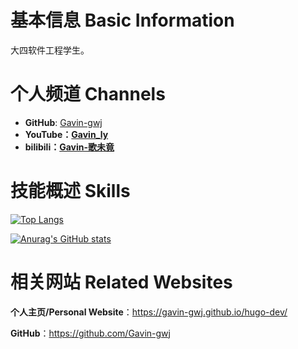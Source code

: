 # 基本信息 Basic Information

大四软件工程学生。
 

# 个人频道 Channels

* **GitHub**: [Gavin-gwj](https://github.com/Gavin-gwj)
* **YouTube：[Gavin_ly](https://www.youtube.com/@ffxdz-n6b)**
* **bilibili：[Gavin-歌未竟](https://space.bilibili.com/2123131391)**



# 技能概述 Skills

[![Top Langs](https://github-readme-stats.vercel.app/api/top-langs/?username=Gavin-gwj&hide=HTML,css,php&layout=compact&show_icons=true)](https://github.com/anuraghazra/github-readme-stats)

[![Anurag's GitHub stats](https://github-readme-stats.vercel.app/api?username=Gavin-gwj&show_icons=true)](https://github.com/anuraghazra/github-readme-stats)





# 相关网站 Related Websites

**个人主页/Personal Website**：https://gavin-gwj.github.io/hugo-dev/

**GitHub**：https://github.com/Gavin-gwj
